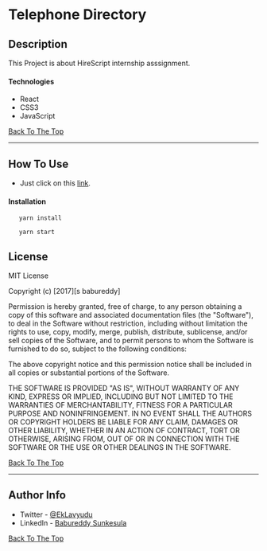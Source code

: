 # Telephone Directory

## Description

This Project is about HireScript internship asssignment.

#### Technologies

- React
- CSS3
- JavaScript

[Back To The Top](#read-me-template)

---

## How To Use

- Just click on this [link](https://phone-directory.netlify.com/.).

#### Installation

```
   yarn install
```

```
   yarn start
```

## License

MIT License

Copyright (c) [2017][s babureddy]

Permission is hereby granted, free of charge, to any person obtaining a copy
of this software and associated documentation files (the "Software"), to deal
in the Software without restriction, including without limitation the rights
to use, copy, modify, merge, publish, distribute, sublicense, and/or sell
copies of the Software, and to permit persons to whom the Software is
furnished to do so, subject to the following conditions:

The above copyright notice and this permission notice shall be included in all
copies or substantial portions of the Software.

THE SOFTWARE IS PROVIDED "AS IS", WITHOUT WARRANTY OF ANY KIND, EXPRESS OR
IMPLIED, INCLUDING BUT NOT LIMITED TO THE WARRANTIES OF MERCHANTABILITY,
FITNESS FOR A PARTICULAR PURPOSE AND NONINFRINGEMENT. IN NO EVENT SHALL THE
AUTHORS OR COPYRIGHT HOLDERS BE LIABLE FOR ANY CLAIM, DAMAGES OR OTHER
LIABILITY, WHETHER IN AN ACTION OF CONTRACT, TORT OR OTHERWISE, ARISING FROM,
OUT OF OR IN CONNECTION WITH THE SOFTWARE OR THE USE OR OTHER DEALINGS IN THE
SOFTWARE.

[Back To The Top](#read-me-template)

---

## Author Info

- Twitter - [@EkLavyudu](https://twitter.com/EkLavyudu)
- LinkedIn - [Babureddy Sunkesula](https://www.linkedin.com/in/babureddys/)

[Back To The Top](#read-me-template)

